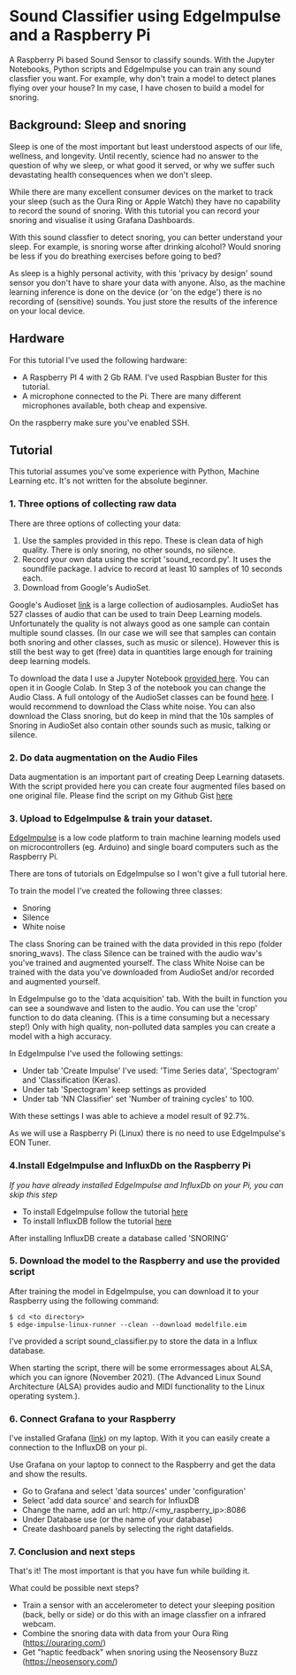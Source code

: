 # Sound Classifier using EdgeImpulse and a Raspberry Pi
A Raspberry Pi based Sound Sensor to classify sounds. With the Jupyter Notebooks, Python scripts and EdgeImpulse you can train any sound classfier you want. For example, why don't train a model to detect planes flying over your house? In my case, I have chosen to build a model for snoring. 
 
## Background: Sleep and snoring
Sleep is one of the most important but least understood aspects of our life, wellness, and longevity. Until recently, science had no answer to the question of why we sleep, or what good it served, or why we suffer such devastating health consequences when we don't sleep. 

While there are many excellent consumer devices on the market to track your sleep (such as the Oura Ring or Apple Watch) they have no capability to record the sound of snoring. 
With this tutorial you can record your snoring and visualise it using Grafana Dashboards. 

With this sound classfier to detect snoring, you can better understand your sleep. For example, is snoring worse after drinking alcohol? Would snoring be less if you do breathing exercises before going to bed?

As sleep is a highly personal activity, with this 'privacy by design' sound sensor you don't have to share your data with anyone. Also, as the machine learning inference is done on the device (or 'on the edge') there is no recording of (sensitive) sounds. You just store the results of the inference on your local device. 

## Hardware
For this tutorial I've used the following hardware:
- A Raspberry PI 4 with 2 Gb RAM. I've used Raspbian Buster for this tutorial.
- A microphone connected to the Pi. There are many different microphones available, both cheap and expensive. 

On the raspberry make sure you've enabled SSH. 

## Tutorial
This tutorial assumes you've some experience with Python, Machine Learning etc. It's not written for the absolute beginner.

### 1. Three options of collecting raw data

There are three options of collecting your data:
1. Use the samples provided in this repo. These is clean data of high quality. There is only snoring, no other sounds, no silence. 
2. Record your own data using the script 'sound_record.py'. It uses the soundfile package.  I advice to record at least 10 samples of 10 seconds each.
3. Download from Google's AudioSet.  

Google's Audioset [link](https://research.google.com/audioset/index.html) is a large collection of audiosamples. AudioSet has 527 classes of audio that can be used to train Deep Learning models. Unfortunately the quality is not always good as one sample can contain multiple sound classes. (In our case we will see that samples can contain both snoring and other classes, such as music or silence). However this is still the best way to get (free) data in quantities large enough for training deep learning models. 

To download the data I use a Jupyter Notebook [provided here](https://github.com/aoifemcdonagh/audioset-processing/blob/master/demo.ipynb). You can open it in Google Colab. In Step 3 of the notebook you can change the Audio Class. A full ontology of the AudioSet classes can be found [here](https://research.google.com/audioset/ontology/index.html). I would recommend to download the Class white noise. You can also download the Class snoring, but do keep in mind that the 10s samples of Snoring in AudioSet also contain other sounds such as music, talking or silence. 

### 2. Do data augmentation on the Audio Files
Data augmentation is an important part of creating Deep Learning datasets. With the script provided here you can create four augmented files based on one original file. 
Please find the script on my Github Gist [here](https://gist.github.com/MichielBbal/15b9081d41f858c3dcd2c4307e401f58#file-audio_data_augmentation-py)

### 3. Upload to EdgeImpulse & train your dataset. 

[EdgeImpulse](www.edgeimpulse.com) is a low code platform to train machine learning models used on microcontrollers (eg. Arduino) and single board computers such as the Raspberry Pi. 

There are tons of tutorials on EdgeImpulse so I won't give a full tutorial here.

To train the model I've created the following three classes:
- Snoring
- Silence
- White noise

The class Snoring can be trained with the data provided in this repo (folder snoring_wavs).
The class Silence can be trained with the audio wav's you've trained and augmented yourself. 
The class White Noise can be trained with the data you've downloaded from AudioSet and/or recorded and augmented yourself.
 
In EdgeImpulse go to the 'data acquisition' tab. With the built in function you can see a soundwave and listen to the audio. You can use the 'crop' function to do data cleaning. (This is a time consuming but a necessary step!) Only with high quality, non-polluted data samples you can create a model with a high accuracy.

In EdgeImpulse I've used the following settings: 

* Under tab 'Create Impulse' I've used: 'Time Series data', 'Spectogram' and 'Classification (Keras).
* Under tab 'Spectogram' keep settings as provided
* Under tab 'NN Classifier' set 'Number of training cycles' to 100. 

With these settings I was able to achieve a model result of 92.7%. 

As we will use a Raspberry Pi (Linux) there is no need to use EdgeImpulse's EON Tuner.

### 4.Install EdgeImpulse and InfluxDb on the Raspberry Pi
<i>If you have already installed EdgeImpulse and InfluxDb on your Pi, you can skip this step </i>

* To install EdgeImpulse follow the tutorial [here](https://docs.edgeimpulse.com/docs/edge-impulse-for-linux)
* To install InfluxDB follow the tutorial [here](https://simonhearne.com/2020/pi-influx-grafana/) 

After installing InfluxDB create a database called 'SNORING'

### 5. Download the model to the Raspberry and use the provided script 

After training the model in EdgeImpulse, you can download it to your Raspberry using the following command:

`$ cd <to directory>` <br>
`$ edge-impulse-linux-runner --clean --download modelfile.eim`

I've provided a script sound_classifier.py to store the data in a Influx database.

When starting the script, there will be some errormessages about ALSA, which you can ignore (November 2021). (The Advanced Linux Sound Architecture (ALSA) provides audio and MIDI functionality to the Linux operating system.). 

### 6. Connect Grafana to your Raspberry
I've installed Grafana ([link](https://grafana.com/)) on my laptop. With it you can easily create a connection to the InfluxDB on your pi. 

Use Grafana on your laptop to connect to the Raspberry and get the data and show the results. 
* Go to Grafana and select 'data sources' under 'configuration'
* Select 'add data source' and search for InfluxDB
* Change the name, add an url: http://<my_raspberry_ip>:8086
* Under Database use <SNORING> (or the name of your database)
* Create dashboard panels by selecting the right datafields.

### 7. Conclusion and next steps
That's it! The most important is that you have fun while building it.
 
What could be possible next steps?
 - Train a sensor with an accelerometer to detect your sleeping position (back, belly or side) or do this with an image classfier on a infrared webcam. 
 - Combine the snoring data with data from your Oura Ring (https://ouraring.com/)
 - Get "haptic feedback" when snoring using the Neosensory Buzz (https://neosensory.com/) 
 

